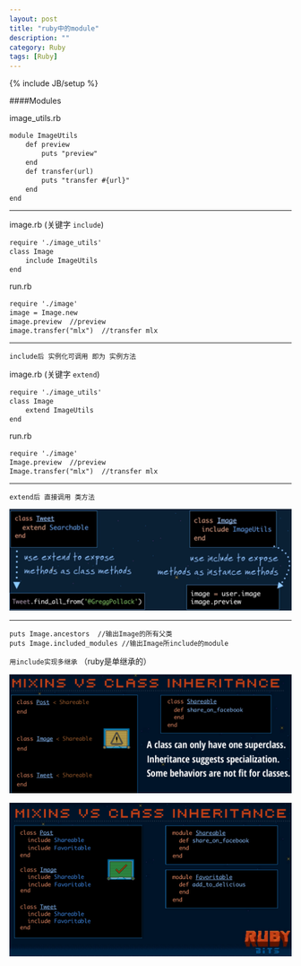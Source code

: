 ```yaml
---
layout: post
title: "ruby中的module"
description: ""
category: Ruby
tags: [Ruby]
---
```

{% include JB/setup %}

####Modules

image_utils.rb

    module ImageUtils
        def preview
            puts "preview"
        end
        def transfer(url)
            puts "transfer #{url}" 
        end
    end

___

image.rb (关键字 `include`)
    
    require './image_utils'
    class Image
        include ImageUtils
    end
    
run.rb
    
    require './image'
    image = Image.new
    image.preview  //preview
    image.transfer("mlx")  //transfer mlx

___
  
    include后 实例化可调用 即为 实例方法

image.rb (关键字 `extend`)
    
    require './image_utils'
    class Image
        extend ImageUtils
    end
    
run.rb
    
    require './image'
    Image.preview  //preview
    Image.transfer("mlx")  //transfer mlx

___
  
    extend后 直接调用 类方法

![extend vs include](/article_images/extend-vs-include.png)

___

    puts Image.ancestors  //输出Image的所有父类
    puts Image.included_modules //输出Image所include的module 


`用include实现多继承` （ruby是单继承的）

![继承 not good](/article_images/inheritance-not-good.png)

![继承 good](/article_images/inheritance-good.png)
